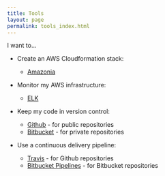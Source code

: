 ```yaml
---
title: Tools
layout: page
permalink: tools_index.html
---
```


I want to...

* Create an AWS Cloudformation stack:
  * [Amazonia](https://github.com/GeoscienceAustralia/Amazonia)
  
* Monitor my AWS infrastructure:
  * [ELK](https://github.com/GeoscienceAustralia/toucan/tree/master/monitoring)
  
* Keep my code in version control:
  * [Github](https://github.com/GeoscienceAustralia) - for public repositories
  * [Bitbucket](https://bitbucket.org/geoscienceaustralia) - for private repositories

* Use a continuous delivery pipeline:
  * [Travis](https://travis-ci.org) - for Github repositories
  * [Bitbucket Pipelines](https://bitbucket.org/product/features/pipelines) - for Bitbucket repositories
